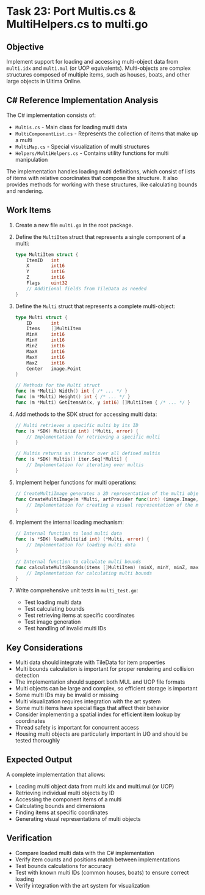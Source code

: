 # Task 23: Port Multis.cs & MultiHelpers.cs to multi.go

## Objective

Implement support for loading and accessing multi-object data from `multi.idx` and `multi.mul` (or UOP equivalents). Multi-objects are complex structures composed of multiple items, such as houses, boats, and other large objects in Ultima Online.

## C# Reference Implementation Analysis

The C# implementation consists of:

- `Multis.cs` - Main class for loading multi data
- `MultiComponentList.cs` - Represents the collection of items that make up a multi
- `MultiMap.cs` - Special visualization of multi structures
- `Helpers/MultiHelpers.cs` - Contains utility functions for multi manipulation

The implementation handles loading multi definitions, which consist of lists of items with relative coordinates that compose the structure. It also provides methods for working with these structures, like calculating bounds and rendering.

## Work Items

1. Create a new file `multi.go` in the root package.

2. Define the `MultiItem` struct that represents a single component of a multi:

   ```go
   type MultiItem struct {
       ItemID   int
       X        int16
       Y        int16
       Z        int16
       Flags    uint32
       // Additional fields from TileData as needed
   }
   ```

3. Define the `Multi` struct that represents a complete multi-object:

   ```go
   type Multi struct {
       ID       int
       Items    []MultiItem
       MinX     int16
       MinY     int16
       MinZ     int16
       MaxX     int16
       MaxY     int16
       MaxZ     int16
       Center   image.Point
   }

   // Methods for the Multi struct
   func (m *Multi) Width() int { /* ... */ }
   func (m *Multi) Height() int { /* ... */ }
   func (m *Multi) GetItemsAt(x, y int16) []MultiItem { /* ... */ }
   ```

4. Add methods to the SDK struct for accessing multi data:

   ```go
   // Multi retrieves a specific multi by its ID
   func (s *SDK) Multi(id int) (*Multi, error) {
       // Implementation for retrieving a specific multi
   }

   // Multis returns an iterator over all defined multis
   func (s *SDK) Multis() iter.Seq[*Multi] {
       // Implementation for iterating over multis
   }
   ```

5. Implement helper functions for multi operations:

   ```go
   // CreateMultiImage generates a 2D representation of the multi object
   func CreateMultiImage(m *Multi, artProvider func(int) (image.Image, error)) image.Image {
       // Implementation for creating a visual representation of the multi
   }
   ```

6. Implement the internal loading mechanism:

   ```go
   // Internal function to load multi data
   func (s *SDK) loadMulti(id int) (*Multi, error) {
       // Implementation for loading multi data
   }

   // Internal function to calculate multi bounds
   func calculateMultiBounds(items []MultiItem) (minX, minY, minZ, maxX, maxY, maxZ int16) {
       // Implementation for calculating multi bounds
   }
   ```

7. Write comprehensive unit tests in `multi_test.go`:
   - Test loading multi data
   - Test calculating bounds
   - Test retrieving items at specific coordinates
   - Test image generation
   - Test handling of invalid multi IDs

## Key Considerations

- Multi data should integrate with TileData for item properties
- Multi bounds calculation is important for proper rendering and collision detection
- The implementation should support both MUL and UOP file formats
- Multi objects can be large and complex, so efficient storage is important
- Some multi IDs may be invalid or missing
- Multi visualization requires integration with the art system
- Some multi items have special flags that affect their behavior
- Consider implementing a spatial index for efficient item lookup by coordinates
- Thread safety is important for concurrent access
- Housing multi objects are particularly important in UO and should be tested thoroughly

## Expected Output

A complete implementation that allows:

- Loading multi object data from multi.idx and multi.mul (or UOP)
- Retrieving individual multi objects by ID
- Accessing the component items of a multi
- Calculating bounds and dimensions
- Finding items at specific coordinates
- Generating visual representations of multi objects

## Verification

- Compare loaded multi data with the C# implementation
- Verify item counts and positions match between implementations
- Test bounds calculations for accuracy
- Test with known multi IDs (common houses, boats) to ensure correct loading
- Verify integration with the art system for visualization
